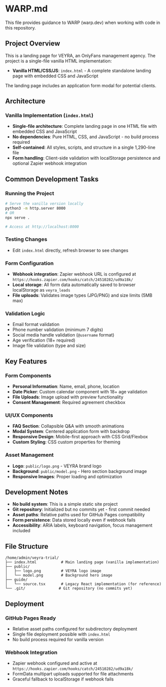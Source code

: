 # WARP.md

This file provides guidance to WARP (warp.dev) when working with code in this repository.

## Project Overview

This is a landing page for VEYRA, an OnlyFans management agency. The project is a single-file vanilla HTML implementation:
- **Vanilla HTML/CSS/JS**: `index.html` - A complete standalone landing page with embedded CSS and JavaScript

The landing page includes an application form modal for potential clients.

## Architecture

### Vanilla Implementation (`index.html`)
- **Single-file architecture**: Complete landing page in one HTML file with embedded CSS and JavaScript
- **No dependencies**: Pure HTML, CSS, and JavaScript - no build process required
- **Self-contained**: All styles, scripts, and structure in a single 1,290-line file
- **Form handling**: Client-side validation with localStorage persistence and optional Zapier webhook integration

## Common Development Tasks

### Running the Project
```bash
# Serve the vanilla version locally
python3 -m http.server 8000
# OR
npx serve .

# Access at http://localhost:8000
```

### Testing Changes
- Edit `index.html` directly, refresh browser to see changes

### Form Configuration
- **Webhook integration**: Zapier webhook URL is configured at `https://hooks.zapier.com/hooks/catch/24510282/ud9a18k/`
- **Local storage**: All form data automatically saved to browser localStorage as `veyra_leads`
- **File uploads**: Validates image types (JPG/PNG) and size limits (5MB max)

### Validation Logic
- Email format validation
- Phone number validation (minimum 7 digits)
- Social media handle validation (`@username` format)
- Age verification (18+ required)
- Image file validation (type and size)

## Key Features

### Form Components
- **Personal Information**: Name, email, phone, location
- **Date Picker**: Custom calendar component with 18+ age validation
- **File Uploads**: Image upload with preview functionality
- **Consent Management**: Required agreement checkbox

### UI/UX Components
- **FAQ Section**: Collapsible Q&A with smooth animations
- **Modal System**: Centered application form with backdrop
- **Responsive Design**: Mobile-first approach with CSS Grid/Flexbox
- **Custom Styling**: CSS custom properties for theming

### Asset Management
- **Logo**: `public/logo.png` - VEYRA brand logo
- **Background**: `public/model.png` - Hero section background image
- **Responsive Images**: Proper loading and optimization

## Development Notes

- **No build system**: This is a simple static site project
- **Git repository**: Initialized but no commits yet - first commit needed
- **Asset paths**: Relative paths used for GitHub Pages compatibility
- **Form persistence**: Data stored locally even if webhook fails
- **Accessibility**: ARIA labels, keyboard navigation, focus management included

## File Structure
```
/home/admin/veyra-trial/
├── index.html           # Main landing page (vanilla implementation)
├── public/
│   ├── logo.png         # VEYRA logo image
│   └── model.png        # Background hero image
├── guide/
│   └── source.tsx       # Legacy React implementation (for reference)
└── .git/               # Git repository (no commits yet)
```

## Deployment

### GitHub Pages Ready
- Relative asset paths configured for subdirectory deployment
- Single file deployment possible with `index.html`
- No build process required for vanilla version

### Webhook Integration
- Zapier webhook configured and active at `https://hooks.zapier.com/hooks/catch/24510282/ud9a18k/`
- FormData multipart uploads supported for file attachments
- Graceful fallback to localStorage if webhook fails
